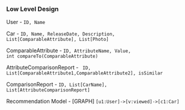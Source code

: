 <h3>Low Level Design</h3>

User - <code>ID, Name</code>

Car - <code>ID, Name, ReleaseDate, Description, List[ComparableAttribute], List[Photo]</code>

ComparableAttribute - <code>ID, AttributeName, Value,</code> 
<code> int compareTo(ComparableAttribute)</code>

AttributeComparisonReport - <code> ID, List[ComparableAttribute1,ComparableAttribute2], isSimilar</code>

ComparisonReport - <code>ID, List[CarName], List[AttributeComparisonReport]</code> 

Recommendation Model - [GRAPH] <code>[u1:User]->[v:viewed]->[c1:Car]</code>